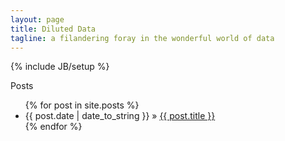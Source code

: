 ```yaml
---
layout: page
title: Diluted Data
tagline: a filandering foray in the wonderful world of data
---
```

{% include JB/setup %}

Posts

<ul class="posts">
  {% for post in site.posts %}
    <li><span>{{ post.date | date_to_string }}</span> &raquo; <a href="{{ BASE_PATH }}{{ post.url }}">{{ post.title }}</a></li>
  {% endfor %}
</ul>